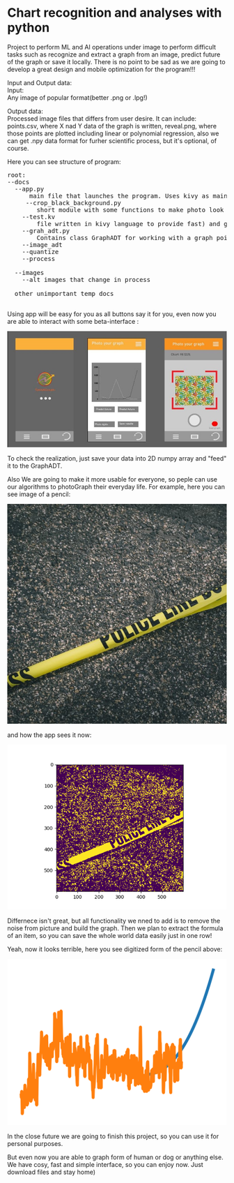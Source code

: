 # Chart recognition and analyses with python
Project to perform ML and AI operations under image to perform difficult tasks such as recognize and extract a graph from an image, predict future of the graph or save it locally.
There is no point to be sad as we are going to develop a great design and mobile optimization for the program!!!

Input and Output data:<br>
Input:<br>
Any image of popular format(better .png or .lpg!)<br>

Output data:<br>
Processed image files that differs from user desire. It can include: points.csv, where X nad Y data of the graph is written, reveal.png, where those points are plotted including linear or polynomial regression, also we can get .npy data format for furher scientific process, but it's optional, of course. <br>

Here you can see structure of program:<br>
<pre>
root:
--docs
  --app.py
      main file that launches the program. Uses kivy as main library
     --crop_black_background.py
        short module with some functions to make photo look more Graph-ish
    --test.kv
        file written in kivy language to provide fast) and good interface
    --grah_adt.py
        Contains class GraphADT for working with a graph points
    --image_adt
    --quantize
    --process
    
  --images
    --alt images that change in process
    
  other unimportant temp docs<br>
</pre>

Using app will be easy for you as all buttons say it for you, even now you are able to interact with some beta-interface :

<img src="https://github.com/Paliy2/sites/blob/master/img/beta.jpg">

To check the realization, just save your data into 2D numpy array and "feed" it to the GraphADT.

Also We are going to make it more usable for everyone, so peple can use our algorithms to photoGraph their everyday life. For example, here you can see image of a pencil:

<a href='https://youtu.be/3gukhl7fFc0' target=blank><img src="https://github.com/Paliy2/sites/blob/master/img/pencil.jpg"></a>

and how the app sees it now: 

<a href='https://youtu.be/3gukhl7fFc0'><img src="https://github.com/Paliy2/sites/blob/master/img/pencil_res.png"></a>


Differnece isn't great, but all functionality we nned to add is to remove the noise from picture and build the graph. Then we plan to extract the formula of an item, so you can save the whole world data easily just in one row!

Yeah, now it looks terrible, here you see digitized form of the pencil above:

<img src="https://github.com/Paliy2/sites/blob/master/img/reveal.png">

In the close future we are going to finish this project, so you can use it for personal purposes. 

But even now you are able to graph form of human or dog or anything else. We have cosy, fast and simple interface, so you can enjoy now. Just download files and stay home)
